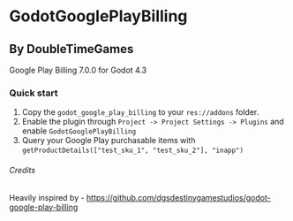 # GodotGooglePlayBilling

## By DoubleTimeGames

Google Play Billing 7.0.0 for Godot 4.3

### Quick start

1. Copy the `godot_google_play_billing` to your `res://addons` folder.
2. Enable the plugin through `Project -> Project Settings -> Plugins` and enable `GodotGooglePlayBilling`
3. Query your Google Play purchasable items with `getProductDetails(["test_sku_1", "test_sku_2"], "inapp")`

###### Credits

Heavily inspired by - https://github.com/dgsdestinygamestudios/godot-google-play-billing